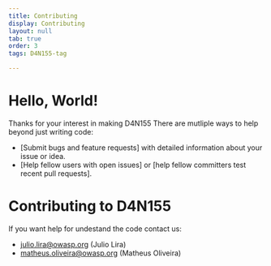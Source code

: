 ```yaml
---
title: Contributing
display: Contributing
layout: null
tab: true
order: 3
tags: D4N155-tag

---
```

# Hello, World!

Thanks for your interest in making D4N155 
There are mutliple ways to help beyond just writing code:
 - [Submit bugs and feature requests] with detailed information about your issue or idea.
 - [Help fellow users with open issues] or [help fellow committers test recent pull requests].

# Contributing to D4N155
If you want help for undestand the code contact us:
 * julio.lira@owasp.org (Julio Lira)
 * matheus.oliveira@owasp.org (Matheus Oliveira)

